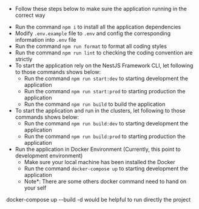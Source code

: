 - Follow these steps below to make sure the application running in the correct way

* Run the command `npm i` to install all the application dependencies
* Modify `.env.example` file to `.env` and config the corresponding information into `.env` file
* Run the command `npm run format` to format all coding styles
* Run the command `npm run lint` to checking the coding convention are strictly
* To start the application rely on the NestJS Framework CLI, let following to those commands shows below:
  - Run the command `npm run start:dev` to starting development the application
  - Run the command `npm run start:prod` to starting production the application
  - Run the command `npm run build` to build the application
* To start the application and run in the clusters, let following to those commands shows below:
  - Run the command `npm run build:dev` to starting development the application
  - Run the command `npm run build:prod` to starting production the application
* Run the application in Docker Environment (Currently, this point to development environment)
  - Make sure your local machine has been installed the Docker
  - Run the command `docker-compose up` to starting development the application
  - Note\*: There are some others docker command need to hand on your self

docker-compose up --build -d would be helpful to run directly the project
